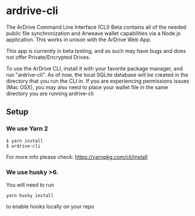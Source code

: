 # ardrive-cli

The ArDrive Command Line Interface (CLI) Beta contains all of the needed public file synchronization and Arweave wallet capabilities via a Node.js application. This works in unison with the ArDrive Web App.

This app is currently in beta testing, and as such may have bugs and does not offer Private/Encrypted Drives.

To use the ArDrive CLI, install it with your favorite package manager, and run "ardrive-cli". As of now, the local SQLite database will be created in the directory that you run the CLI in. If you are experiencing permissions issues (Mac OSX), you may also need to place your wallet file in the same directory you are running ardrive-cli

## Setup

### We use Yarn 2

```
$ yarn install
$ ardrive-cli
```

For more info please check: https://yarnpkg.com/cli/install

### We use husky >6.

You will need to run 

```
yarn husky install
``` 

to enable hooks locally on your repo

